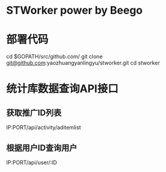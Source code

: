 # STWorker power by Beego

# 部署代码
cd $GOPATH/src/github.com/
git clone git@github.com:yaozhuangyanlingyu/stworker.git
cd stworker




# 统计库数据查询API接口
## 获取推广ID列表
IP:PORT/api/activity/aditemlist

## 根据用户ID查询用户
IP:PORT/api/user/:ID


























